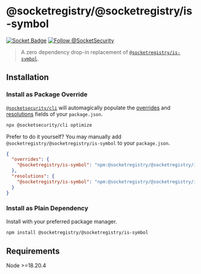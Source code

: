 # @socketregistry/@socketregistry/is-symbol

[![Socket Badge](https://socket.dev/api/badge/npm/package/@socketregistry/@socketregistry/is-symbol)](https://socket.dev/npm/package/@socketregistry/@socketregistry/is-symbol)
[![Follow @SocketSecurity](https://img.shields.io/twitter/follow/SocketSecurity?style=social)](https://twitter.com/SocketSecurity)

> A zero dependency drop-in replacement of
> [`@socketregistry/is-symbol`](https://www.npmjs.com/package/@socketregistry/is-symbol).

## Installation

### Install as Package Override

[`@socketsecurity/cli`](https://www.npmjs.com/package/@socketsecurity/cli) will
automagically populate the
[overrides](https://docs.npmjs.com/cli/v9/configuring-npm/package-json#overrides)
and [resolutions](https://yarnpkg.com/configuration/manifest#resolutions) fields
of your `package.json`.

```sh
npx @socketsecurity/cli optimize
```

Prefer to do it yourself? You may manually add
`@socketregistry/@socketregistry/is-symbol` to your `package.json`.

```json
{
  "overrides": {
    "@socketregistry/is-symbol": "npm:@socketregistry/@socketregistry/is-symbol@^1"
  },
  "resolutions": {
    "@socketregistry/is-symbol": "npm:@socketregistry/@socketregistry/is-symbol@^1"
  }
}
```

### Install as Plain Dependency

Install with your preferred package manager.

```sh
npm install @socketregistry/@socketregistry/is-symbol
```

## Requirements

Node &gt;=18.20.4

